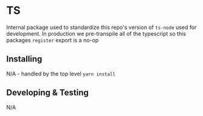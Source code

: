 # TS

Internal package used to standardize this repo's version of `ts-node` used for development. In production we pre-transpile all of the typescript so this packages `register` export is a no-op

## Installing
N/A - handled by the top level `yarn install`

## Developing & Testing
N/A
